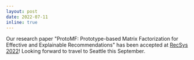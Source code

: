 ```yaml
---
layout: post
date: 2022-07-11
inline: true
---
```


Our research paper "ProtoMF: Prototype-based Matrix Factorization for Effective and Explainable Recommendations" has been accepted at [RecSys 2022](https://recsys.acm.org/recsys22/accepted-contributions/)! Looking forward to travel to Seattle this September.
